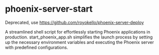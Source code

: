 # phoenix-server-start

Deprecated, use https://github.com/royokello/phoenix-server-deploy

A streamlined shell script for effortlessly starting Phoenix applications in production. start_phoenix_app.sh simplifies the launch process by setting up the necessary environment variables and executing the Phoenix server with predefined configurations. 

